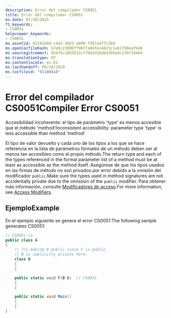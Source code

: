 ```yaml
---
description: Error del compilador CS0051
title: Error del compilador CS0051
ms.date: 07/20/2015
f1_keywords:
- CS0051
helpviewer_keywords:
- CS0051
ms.assetid: 62182e8d-c4a5-4853-a990-fd57a4f7c3b8
ms.openlocfilehash: b7e9c2300bff96ffa04fece0c5c1a61798eafb40
ms.sourcegitcommit: 5b475c1855b32cf78d2d1bbb4295e4c236f39464
ms.translationtype: HT
ms.contentlocale: es-ES
ms.lasthandoff: 09/24/2020
ms.locfileid: "91180418"
---
```

# <a name="compiler-error-cs0051"></a><span data-ttu-id="bc8d9-103">Error del compilador CS0051</span><span class="sxs-lookup"><span data-stu-id="bc8d9-103">Compiler Error CS0051</span></span>

<span data-ttu-id="bc8d9-104">Accesibilidad incoherente: el tipo de parámetro 'type' es menos accesible que el método 'method'</span><span class="sxs-lookup"><span data-stu-id="bc8d9-104">Inconsistent accessibility: parameter type 'type' is less accessible than method 'method'</span></span>

 <span data-ttu-id="bc8d9-105">El tipo de valor devuelto y cada uno de los tipos a los que se hace referencia en la lista de parámetros formales de un método deben ser al menos tan accesibles como el propio método.</span><span class="sxs-lookup"><span data-stu-id="bc8d9-105">The return type and each of the types referenced in the formal parameter list of a method must be at least as accessible as the method itself.</span></span> <span data-ttu-id="bc8d9-106">Asegúrese de que los tipos usados en las firmas de método no son privados por error debido a la omisión del modificador `public`.</span><span class="sxs-lookup"><span data-stu-id="bc8d9-106">Make sure the types used in method signatures are not accidentally private due to the omission of the `public` modifier.</span></span> <span data-ttu-id="bc8d9-107">Para obtener más información, consulte [Modificadores de acceso](../../programming-guide/classes-and-structs/access-modifiers.md).</span><span class="sxs-lookup"><span data-stu-id="bc8d9-107">For more information, see [Access Modifiers](../../programming-guide/classes-and-structs/access-modifiers.md).</span></span>

## <a name="example"></a><span data-ttu-id="bc8d9-108">Ejemplo</span><span class="sxs-lookup"><span data-stu-id="bc8d9-108">Example</span></span>

 <span data-ttu-id="bc8d9-109">En el ejemplo siguiente se genera el error CS0051:</span><span class="sxs-lookup"><span data-stu-id="bc8d9-109">The following sample generates CS0051:</span></span>

```csharp
// CS0051.cs
public class A
{
    // Try making B public since F is public
    // B is implicitly private here.
    class B
    {
    }

    public static void F(B b)  // CS0051
    {
    }

    public static void Main()
    {
    }
}
```
